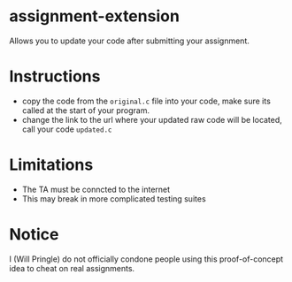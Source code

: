 # assignment-extension
Allows you to update your code after submitting your assignment.

# Instructions
- copy the code from the ``original.c`` file into your code, make sure its called at the start of your program.
- change the link to the url where your updated raw code will be located, call your code ``updated.c``

# Limitations
- The TA must be conncted to the internet
- This may break in more complicated testing suites

# Notice
I (Will Pringle) do not officially condone people using this proof-of-concept idea to cheat on real assignments. 
